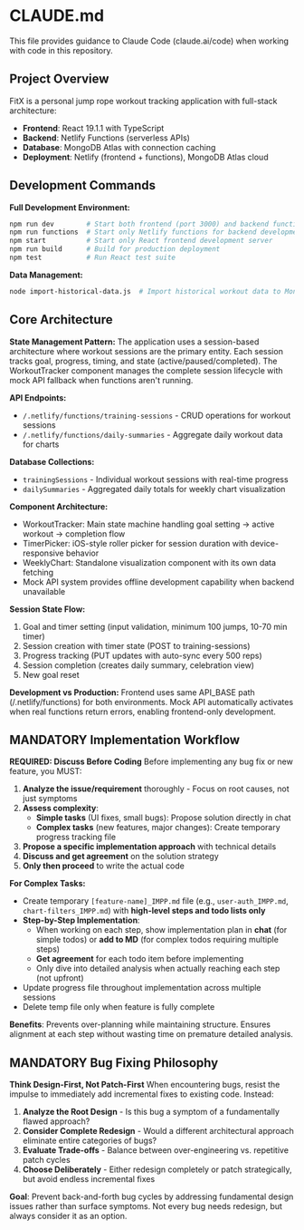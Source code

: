 # CLAUDE.md

This file provides guidance to Claude Code (claude.ai/code) when working with code in this repository.

## Project Overview

FitX is a personal jump rope workout tracking application with full-stack architecture:

- **Frontend**: React 19.1.1 with TypeScript
- **Backend**: Netlify Functions (serverless APIs)
- **Database**: MongoDB Atlas with connection caching
- **Deployment**: Netlify (frontend + functions), MongoDB Atlas cloud

## Development Commands

**Full Development Environment:**
```bash
npm run dev        # Start both frontend (port 3000) and backend functions concurrently
npm run functions  # Start only Netlify functions for backend development
npm start          # Start only React frontend development server
npm run build      # Build for production deployment
npm test           # Run React test suite
```

**Data Management:**
```bash
node import-historical-data.js  # Import historical workout data to MongoDB
```

## Core Architecture

**State Management Pattern:**
The application uses a session-based architecture where workout sessions are the primary entity. Each session tracks goal, progress, timing, and state (active/paused/completed). The WorkoutTracker component manages the complete session lifecycle with mock API fallback when functions aren't running.

**API Endpoints:**
- `/.netlify/functions/training-sessions` - CRUD operations for workout sessions
- `/.netlify/functions/daily-summaries` - Aggregate daily workout data for charts

**Database Collections:**
- `trainingSessions` - Individual workout sessions with real-time progress
- `dailySummaries` - Aggregated daily totals for weekly chart visualization

**Component Architecture:**
- WorkoutTracker: Main state machine handling goal setting → active workout → completion flow
- TimerPicker: iOS-style roller picker for session duration with device-responsive behavior
- WeeklyChart: Standalone visualization component with its own data fetching
- Mock API system provides offline development capability when backend unavailable

**Session State Flow:**
1. Goal and timer setting (input validation, minimum 100 jumps, 10-70 min timer)
2. Session creation with timer state (POST to training-sessions)
3. Progress tracking (PUT updates with auto-sync every 500 reps)
4. Session completion (creates daily summary, celebration view)
5. New goal reset

**Development vs Production:**
Frontend uses same API_BASE path (/.netlify/functions) for both environments. Mock API automatically activates when real functions return errors, enabling frontend-only development.

## MANDATORY Implementation Workflow

**REQUIRED: Discuss Before Coding**
Before implementing any bug fix or new feature, you MUST:

1. **Analyze the issue/requirement** thoroughly - Focus on root causes, not just symptoms
2. **Assess complexity**:
   - **Simple tasks** (UI fixes, small bugs): Propose solution directly in chat
   - **Complex tasks** (new features, major changes): Create temporary progress tracking file
3. **Propose a specific implementation approach** with technical details
4. **Discuss and get agreement** on the solution strategy
5. **Only then proceed** to write the actual code

**For Complex Tasks:**
- Create temporary `[feature-name]_IMPP.md` file (e.g., `user-auth_IMPP.md`, `chart-filters_IMPP.md`) with **high-level steps and todo lists only**
- **Step-by-Step Implementation**:
  - When working on each step, show implementation plan in **chat** (for simple todos) or **add to MD** (for complex todos requiring multiple steps)
  - **Get agreement** for each todo item before implementing
  - Only dive into detailed analysis when actually reaching each step (not upfront)
- Update progress file throughout implementation across multiple sessions
- Delete temp file only when feature is fully complete

**Benefits**: Prevents over-planning while maintaining structure. Ensures alignment at each step without wasting time on premature detailed analysis.

## MANDATORY Bug Fixing Philosophy

**Think Design-First, Not Patch-First**
When encountering bugs, resist the impulse to immediately add incremental fixes to existing code. Instead:

1. **Analyze the Root Design** - Is this bug a symptom of a fundamentally flawed approach?
2. **Consider Complete Redesign** - Would a different architectural approach eliminate entire categories of bugs?
3. **Evaluate Trade-offs** - Balance between over-engineering vs. repetitive patch cycles
4. **Choose Deliberately** - Either redesign completely or patch strategically, but avoid endless incremental fixes

**Goal**: Prevent back-and-forth bug cycles by addressing fundamental design issues rather than surface symptoms. Not every bug needs redesign, but always consider it as an option.